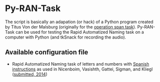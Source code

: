 Py-RAN-Task
===========

The script is basically an adapation (or hack) of a Python program created by Titus Von der Malsburg (originally for the [operation span task](https://github.com/tmalsburg/py-span-task)). Py-RAN-Task can be used for testing the Rapid Automatized Naming task on a computer with Python (and tkSnack for recording the audio).  

## Available configuration file

- Rapid Automatized Naming task of letters and numbers with [Spanish instructions](https://github.com/bnicenboim/py-ran-task/tree/master/Spanish-lettersnumbers) as used in Nicenboim, Vasishth, Gattei, Sigman, and Kliegl ([submitted, 2014](http://www.ling.uni-potsdam.de/~nicenboim/bib/NicenboimEtAl2014-differences.pdf))
